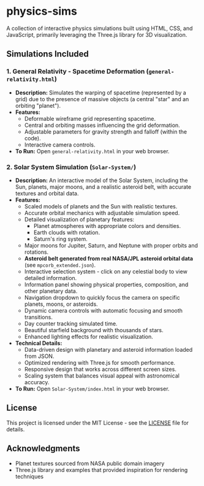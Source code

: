 # physics-sims

A collection of interactive physics simulations built using HTML, CSS, and JavaScript, primarily leveraging the Three.js library for 3D visualization.

## Simulations Included

### 1. General Relativity - Spacetime Deformation (`general-relativity.html`)

* **Description:** Simulates the warping of spacetime (represented by a grid) due to the presence of massive objects (a central "star" and an orbiting "planet").
* **Features:**
  * Deformable wireframe grid representing spacetime.
  * Central and orbiting masses influencing the grid deformation.
  * Adjustable parameters for gravity strength and falloff (within the code).
  * Interactive camera controls.
* **To Run:** Open `general-relativity.html` in your web browser.

### 2. Solar System Simulation (`Solar-System/`)

* **Description:** An interactive model of the Solar System, including the Sun, planets, major moons, and a realistic asteroid belt, with accurate textures and orbital data.
* **Features:**
  * Scaled models of planets and the Sun with realistic textures.
  * Accurate orbital mechanics with adjustable simulation speed.
  * Detailed visualization of planetary features:
    * Planet atmospheres with appropriate colors and densities.
    * Earth clouds with rotation.
    * Saturn's ring system.
  * Major moons for Jupiter, Saturn, and Neptune with proper orbits and rotations.
  * **Asteroid belt generated from real NASA/JPL asteroid orbital data** (see `mpcorb_extended.json`).
  * Interactive selection system - click on any celestial body to view detailed information.
  * Information panel showing physical properties, composition, and other planetary data.
  * Navigation dropdown to quickly focus the camera on specific planets, moons, or asteroids.
  * Dynamic camera controls with automatic focusing and smooth transitions.
  * Day counter tracking simulated time.
  * Beautiful starfield background with thousands of stars.
  * Enhanced lighting effects for realistic visualization.
* **Technical Details:**
  * Data-driven design with planetary and asteroid information loaded from JSON.
  * Optimized rendering with Three.js for smooth performance.
  * Responsive design that works across different screen sizes.
  * Scaling system that balances visual appeal with astronomical accuracy.
* **To Run:** Open `Solar-System/index.html` in your web browser.

## License

This project is licensed under the MIT License - see the [LICENSE](LICENSE) file for details.

## Acknowledgments

* Planet textures sourced from NASA public domain imagery
* Three.js library and examples that provided inspiration for rendering techniques
